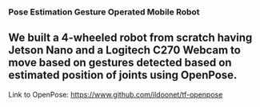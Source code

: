 ### Pose Estimation Gesture Operated Mobile Robot
## We built a 4-wheeled robot from scratch having Jetson Nano and a Logitech C270 Webcam to move based on gestures detected based on estimated position of joints using OpenPose.

Link to OpenPose: https://www.github.com/ildoonet/tf-openpose
